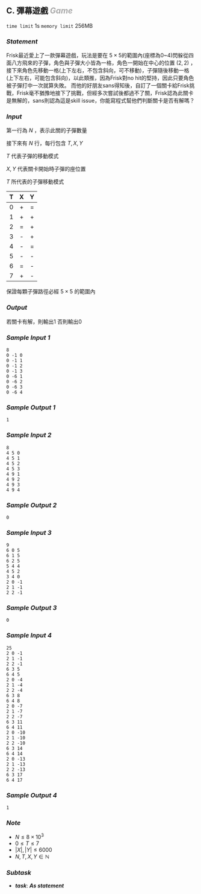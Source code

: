## **C. 彈幕遊戲** ***<font color = '#AAAAAA'> Game </font>***

`time limit` 1s
`memory limit` 256MB

### ***Statement***

Frisk最近愛上了一款彈幕遊戲，玩法是要在 $5 \times 5$的範圍內(座標為0~4)閃躲從四面八方飛來的子彈，角色與子彈大小皆為一格，角色一開始在中心的位置 $(2,2)$ ，接下來角色先移動一格(上下左右，不包含斜向，可不移動)，子彈隨後移動一格(上下左右，可能包含斜向)，以此類推，因為Frisk對no hit的堅持，因此只要角色被子彈打中一次就算失敗。
而他的好朋友sans得知後，自訂了一個關卡給Frisk挑戰，Frisk毫不猶豫地接下了挑戰，但經多次嘗試後都過不了關，Frisk認為此關卡是無解的，sans則認為這是skill issue，你能寫程式幫他們判斷關卡是否有解嗎？


### ***Input***

第一行為 $N$ ，表示此關的子彈數量 

接下來有 $N$ 行，每行包含 $T, X, Y$ 

$T$ 代表子彈的移動模式 

$X, Y$ 代表關卡開始時子彈的座位置 

$T$ 所代表的子彈移動模式 

|T|X|Y|
|:-:|:-:|:-:|
|0|+|=|
|1|+|+|
|2|=|+|
|3|-|+|
|4|-|=|
|5|-|-|
|6|=|-|
|7|+|-|

保證每顆子彈路徑必經 $5 \times 5$ 的範圍內

<div class = 'page' />

### ***Output***

若關卡有解，則輸出1
否則輸出0

### ***Sample Input 1***

```
8
0 -1 0
0 -1 1
0 -1 2
0 -1 3
0 -6 1
0 -6 2
0 -6 3
0 -6 4
```

### ***Sample Output 1***

```
1
```

### ***Sample Input 2***

```
8
4 5 0
4 5 1
4 5 2
4 5 3
4 9 1
4 9 2
4 9 3
4 9 4
```

### ***Sample Output 2***

```
0
```

<div class = 'page' />

### ***Sample Input 3***

```
9
6 0 5
6 1 5
6 2 5
5 4 4
4 5 2
3 4 0
2 0 -1
2 1 -1
2 2 -1
```

### ***Sample Output 3***

```
0
```

<div class = 'page' />

### ***Sample Input 4***

```
25
2 0 -1
2 1 -1
2 2 -1
6 3 5
6 4 5
2 0 -4
2 1 -4
2 2 -4
6 3 8
6 4 8
2 0 -7
2 1 -7
2 2 -7
6 3 11
6 4 11
2 0 -10
2 1 -10
2 2 -10
6 3 14
6 4 14
2 0 -13
2 1 -13
2 2 -13
6 3 17
6 4 17
```

### ***Sample Output 4***

```
1
```

### ***Note***

 - $N \leq 8 \times 10^3$
 - $0 \leq T \leq 7$
 - $|X|, |Y| \leq 6000$
 - $N, T, X, Y \in \mathbb{N}$


### ***Subtask***

 - ***task***: ***As statement***